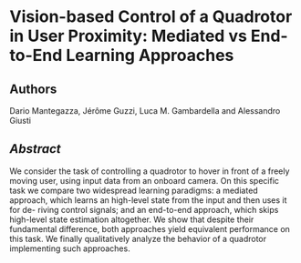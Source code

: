 # Vision-based Control of a Quadrotor in User Proximity: Mediated vs End-to-End Learning Approaches
## Authors
Dario Mantegazza, Jérôme Guzzi, Luca M. Gambardella and Alessandro Giusti
## *Abstract*
We consider the task of controlling a quadrotor
to hover in front of a freely moving user, using input data
from an onboard camera. On this specific task we compare two
widespread learning paradigms: a mediated approach, which
learns an high-level state from the input and then uses it for de-
riving control signals; and an end-to-end approach, which skips
high-level state estimation altogether. We show that despite
their fundamental difference, both approaches yield equivalent
performance on this task. We finally qualitatively analyze the
behavior of a quadrotor implementing such approaches.

